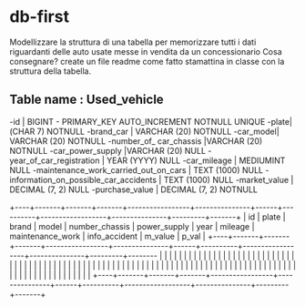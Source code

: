 # db-first
Modellizzare la struttura di una tabella per memorizzare tutti i dati riguardanti delle auto usate messe in vendita da un concessionario
Cosa consegnare?
create un file readme come fatto stamattina in classe con la struttura della tabella.

## Table name : Used_vehicle 
-id | BIGINT - PRIMARY_KEY AUTO_INCREMENT NOTNULL UNIQUE
-plate|(CHAR 7) NOTNULL
-brand_car | VARCHAR (20) NOTNULL
-car_model| VARCHAR (20)  NOTNULL
-number_of_ car_chassis |VARCHAR (20) NOTNULL
-car_power_supply |VARCHAR (20) NULL
-year_of_car_registration | YEAR (YYYY) NULL
-car_mileage | MEDIUMINT  NULL
-maintenance_work_carried_out_on_cars | TEXT (1000) NULL
-information_on_possible_car_accidents | TEXT (1000) NULL
-market_value | DECIMAL (7, 2) NULL
-purchase_value | DECIMAL (7, 2) NOTNULL


+----+-------+-------+-------+-----------------+---------------+------+----------+------------------+---------------+---------+-------+
| id | plate | brand | model | number_chassis  | power_supply  | year | mileage  | maintenance_work | info_accident | m_value | p_val |
+----+-------+-------+-------+-----------------+---------------+------+----------+------------------+---------------+---------+--------
|    |       |       |       |                 |               |      |          |                  |               |         |       |
|    |       |       |       |                 |               |      |          |                  |               |         |       |
|    |       |       |       |                 |               |      |          |                  |               |         |       |
|    |       |       |       |                 |               |      |          |                  |               |         |       |
|    |       |       |       |                 |               |      |          |                  |               |         |       |
|    |       |       |       |                 |               |      |          |                  |               |         |       |
|    |       |       |       |                 |               |      |          |                  |               |         |       |
|    |       |       |       |                 |               |      |          |                  |               |         |       |
+----+-------+-------+-------+-----------------+---------------+------+----------+------------------+---------------+---------+-------+
